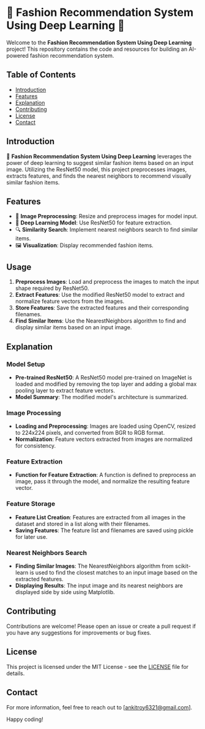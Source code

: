 # 🌟 Fashion Recommendation System Using Deep Learning 🌟

Welcome to the **Fashion Recommendation System Using Deep Learning** project! This repository contains the code and resources for building an AI-powered fashion recommendation system.

## Table of Contents
- [Introduction](#introduction)
- [Features](#features)
- [Explanation](#explanation)
- [Contributing](#contributing)
- [License](#license)
- [Contact](#contact)

## Introduction
👗 **Fashion Recommendation System Using Deep Learning** leverages the power of deep learning to suggest similar fashion items based on an input image. Utilizing the ResNet50 model, this project preprocesses images, extracts features, and finds the nearest neighbors to recommend visually similar fashion items.

## Features
- 🌈 **Image Preprocessing**: Resize and preprocess images for model input.
- 🧠 **Deep Learning Model**: Use ResNet50 for feature extraction.
- 🔍 **Similarity Search**: Implement nearest neighbors search to find similar items.
- 🖼️ **Visualization**: Display recommended fashion items.

## Usage

1. **Preprocess Images**: Load and preprocess the images to match the input shape required by ResNet50.
2. **Extract Features**: Use the modified ResNet50 model to extract and normalize feature vectors from the images.
3. **Store Features**: Save the extracted features and their corresponding filenames.
4. **Find Similar Items**: Use the NearestNeighbors algorithm to find and display similar items based on an input image.


## Explanation

### Model Setup

- **Pre-trained ResNet50**: A ResNet50 model pre-trained on ImageNet is loaded and modified by removing the top layer and adding a global max pooling layer to extract feature vectors.
- **Model Summary**: The modified model's architecture is summarized.

### Image Processing

- **Loading and Preprocessing**: Images are loaded using OpenCV, resized to 224x224 pixels, and converted from BGR to RGB format.
- **Normalization**: Feature vectors extracted from images are normalized for consistency.

### Feature Extraction

- **Function for Feature Extraction**: A function is defined to preprocess an image, pass it through the model, and normalize the resulting feature vector.

### Feature Storage

- **Feature List Creation**: Features are extracted from all images in the dataset and stored in a list along with their filenames.
- **Saving Features**: The feature list and filenames are saved using pickle for later use.

### Nearest Neighbors Search

- **Finding Similar Images**: The NearestNeighbors algorithm from scikit-learn is used to find the closest matches to an input image based on the extracted features.
- **Displaying Results**: The input image and its nearest neighbors are displayed side by side using Matplotlib.

## Contributing

Contributions are welcome! Please open an issue or create a pull request if you have any suggestions for improvements or bug fixes.

## License

This project is licensed under the MIT License - see the [LICENSE](LICENSE) file for details.

## Contact

For more information, feel free to reach out to [ankitroy6321@gmail.com].

Happy coding!



